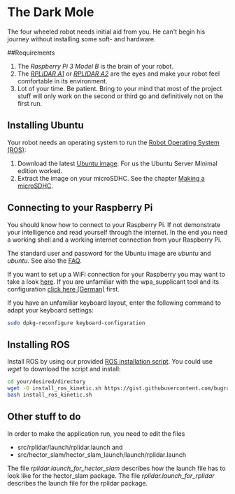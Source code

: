 # The Dark Mole
The four wheeled robot needs initial aid from you. He can't begin his journey without installing some soft- and hardware.

##Requirements
1. The *Raspberry Pi 3 Model B* is the brain of your robot.
2. The *[RPLIDAR A1](http://www.slamtec.com/en/lidar/A1)* or *[RPLIDAR A2](http://www.slamtec.com/en/lidar)* are the eyes and make your robot feel comfortable in its environment.
3. Lot of your time. Be patient. Bring to your mind that most of the project stuff will only work on the second or third go and definitively not on the first run.

## Installing Ubuntu
Your robot needs an operating system to run the [Robot Operating System (ROS)](http://www.ros.org/):

1. Download the latest [Ubuntu image](https://ubuntu-pi-flavour-maker.org/download/). For us the Ubuntu Server Minimal edition worked.
2. Extract the image on your microSDHC. See the chapter [Making a microSDHC](https://ubuntu-pi-flavour-maker.org/download/).

## Connecting to your Raspberry Pi
You should know how to connect to your Raspberry Pi. If not demonstrate your intelligence and read yourself through the internet. In the end you need a working shell and a working internet connection from your Raspberry Pi.

The standard user and password for the Ubuntu image are *ubuntu* and *ubuntu*. See also the [FAQ](https://ubuntu-pi-flavour-maker.org/faq/).

If you want to set up a WiFi connection for your Raspberry you may want to take a look [here](https://www.raspberrypi.org/documentation/configuration/wireless/wireless-cli.md). If you are unfamiliar with the wpa_supplicant tool and its configuration [click here (German)](https://wiki.ubuntuusers.de/WLAN/wpa_supplicant/) first.

If you have an unfamiliar keyboard layout, enter the following command to adapt your keyboard settings:
```bash
sudo dpkg-reconfigure keyboard-configuration
```

## Installing ROS
Install ROS by using our provided [ROS installation script](https://gist.githubusercontent.com/bugra-derre/2fcfb0b77d94031e7446838f4d4f2084/raw). You could use *wget* to download the script and install:

```bash
cd your/desired/directory
wget -O install_ros_kinetic.sh https://gist.githubusercontent.com/bugra-derre/2fcfb0b77d94031e7446838f4d4f2084/raw
bash install_ros_kinetic.sh
```

## Other stuff to do
In order to make the application run, you need to edit the files
* src/rplidar/launch/rplidar.launch and
* src/hector_slam/hector_slam_launch/launch/rplidar.launch

The file _rplidar.launch_for_hector_slam_ describes how the launch file has to look like for the hector_slam package. The file _rplidar.launch_for_rplidar_ describes the launch file for the rplidar package.
